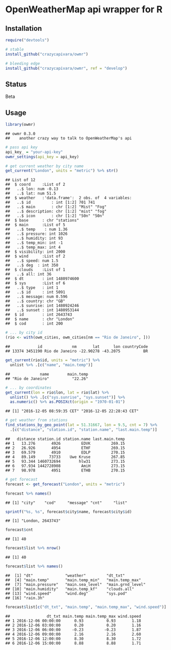 OpenWeatherMap api wrapper for R
================

Installation
------------

``` r
require("devtools")

# stable
install_github("crazycapivara/owmr")

# bleeding edge
install_github("crazycapivara/owmr", ref = "develop")
```

Status
------

Beta

Usage
-----

``` r
library(owmr)
```

    ## owmr 0.3.0
    ##    another crazy way to talk to OpenWeatherMap's api

``` r
# pass api key
api_key_ = "your-api-key"
owmr_settings(api_key = api_key)

# get current weather by city name
get_current("London", units = "metric") %>% str()
```

    ## List of 12
    ##  $ coord     :List of 2
    ##   ..$ lon: num -0.13
    ##   ..$ lat: num 51.5
    ##  $ weather   :'data.frame':  2 obs. of  4 variables:
    ##   ..$ id         : int [1:2] 701 741
    ##   ..$ main       : chr [1:2] "Mist" "Fog"
    ##   ..$ description: chr [1:2] "mist" "fog"
    ##   ..$ icon       : chr [1:2] "50n" "50n"
    ##  $ base      : chr "stations"
    ##  $ main      :List of 5
    ##   ..$ temp    : num 1.36
    ##   ..$ pressure: int 1026
    ##   ..$ humidity: int 93
    ##   ..$ temp_min: int -1
    ##   ..$ temp_max: int 4
    ##  $ visibility: int 2000
    ##  $ wind      :List of 2
    ##   ..$ speed: num 1.5
    ##   ..$ deg  : int 350
    ##  $ clouds    :List of 1
    ##   ..$ all: int 36
    ##  $ dt        : int 1480974600
    ##  $ sys       :List of 6
    ##   ..$ type   : int 1
    ##   ..$ id     : int 5091
    ##   ..$ message: num 0.596
    ##   ..$ country: chr "GB"
    ##   ..$ sunrise: int 1480924246
    ##   ..$ sunset : int 1480953144
    ##  $ id        : int 2643743
    ##  $ name      : chr "London"
    ##  $ cod       : int 200

``` r
# ... by city id
(rio <- with(owm_cities, owm_cities[nm == "Rio de Janeiro", ]))
```

    ##            id             nm       lat      lon countryCode
    ## 13374 3451190 Rio de Janeiro -22.90278 -43.2075          BR

``` r
get_current(rio$id, units = "metric") %>%
  unlist %>% .[c("name", "main.temp")]
```

    ##             name        main.temp 
    ## "Rio de Janeiro"          "22.26"

``` r
# ... by coordinates
get_current(lon = rio$lon, lat = rio$lat) %>%
  unlist() %>% .[c("sys.sunrise", "sys.sunset")] %>%
  as.numeric() %>% as.POSIXct(origin = "1970-01-01")
```

    ## [1] "2016-12-05 08:59:35 CET" "2016-12-05 22:28:43 CET"

``` r
# get weather from stations
find_stations_by_geo_point(lat = 51.31667, lon = 9.5, cnt = 7) %>% 
  .[c("distance", "station.id", "station.name", "last.main.temp")]
```

    ##   distance station.id station.name last.main.temp
    ## 1   13.276       4926         EDVK         269.15
    ## 2   26.926       4954         ETHF         269.15
    ## 3   69.579       4910         EDLP         270.15
    ## 4   89.149      73733    Uwe Kruse         267.85
    ## 5   93.344 1460732694        hlw31         273.15
    ## 6   97.934 1442728908         AmiH         273.15
    ## 7   98.978       4951         ETHB         270.15

``` r
# get forecast
forecast <- get_forecast("London", units = "metric")

forecast %>% names()
```

    ## [1] "city"    "cod"     "message" "cnt"     "list"

``` r
sprintf("%s, %s", forecast$city$name, forecast$city$id)
```

    ## [1] "London, 2643743"

``` r
forecast$cnt
```

    ## [1] 40

``` r
forecast$list %>% nrow()
```

    ## [1] 40

``` r
forecast$list %>% names()
```

    ##  [1] "dt"              "weather"         "dt_txt"         
    ##  [4] "main.temp"       "main.temp_min"   "main.temp_max"  
    ##  [7] "main.pressure"   "main.sea_level"  "main.grnd_level"
    ## [10] "main.humidity"   "main.temp_kf"    "clouds.all"     
    ## [13] "wind.speed"      "wind.deg"        "sys.pod"        
    ## [16] "rain.3h"

``` r
forecast$list[c("dt_txt", "main.temp", "main.temp_max", "wind.speed")] %>% head()
```

    ##                dt_txt main.temp main.temp_max wind.speed
    ## 1 2016-12-06 00:00:00      0.93          0.93       1.18
    ## 2 2016-12-06 03:00:00      0.20          0.20       1.16
    ## 3 2016-12-06 06:00:00     -0.23         -0.23       1.87
    ## 4 2016-12-06 09:00:00      2.16          2.16       2.60
    ## 5 2016-12-06 12:00:00      8.30          8.30       1.72
    ## 6 2016-12-06 15:00:00      8.88          8.88       1.71
